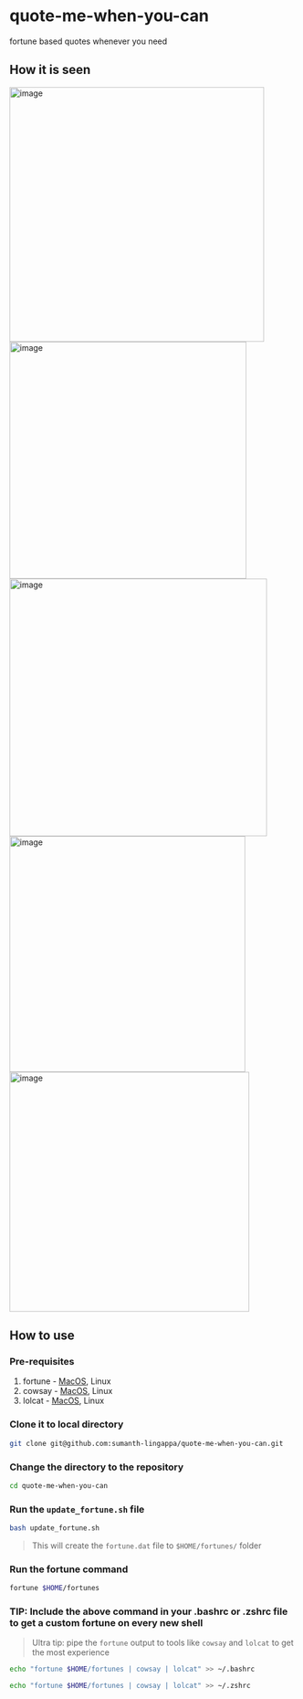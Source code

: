 # quote-me-when-you-can
fortune based quotes whenever you need

## How it is seen

<img width="446" alt="image" src="https://github.com/sumanth-lingappa/quote-me-when-you-can/assets/42572246/15f5f210-6208-43bc-aacc-3d22749e5b04">

<img width="415" alt="image" src="https://github.com/sumanth-lingappa/quote-me-when-you-can/assets/42572246/5a4c7527-44c3-4248-a21b-f771070dec7c">

<img width="451" alt="image" src="https://github.com/sumanth-lingappa/quote-me-when-you-can/assets/42572246/23db2182-c74b-4318-a26c-3977448b1e12">

<img width="413" alt="image" src="https://github.com/sumanth-lingappa/quote-me-when-you-can/assets/42572246/b7c92f4a-3d3d-46c1-8786-ab9c1b3b0319">

<img width="420" alt="image" src="https://github.com/sumanth-lingappa/quote-me-when-you-can/assets/42572246/97644f65-0237-41ee-a9ee-8079a5653cf8">

## How to use

### Pre-requisites

1. fortune - [MacOS](https://formulae.brew.sh/formula/fortune), Linux
2. cowsay - [MacOS](https://formulae.brew.sh/formula/cowsay), Linux
3. lolcat - [MacOS](https://formulae.brew.sh/formula/lolcat), Linux

### Clone it to local directory

```bash
git clone git@github.com:sumanth-lingappa/quote-me-when-you-can.git
```

### Change the directory to the repository

```bash
cd quote-me-when-you-can
```

### Run the `update_fortune.sh` file

```bash
bash update_fortune.sh
```

> This will create the `fortune.dat` file  to `$HOME/fortunes/` folder

### Run the fortune command

```bash
fortune $HOME/fortunes
```

### TIP: Include the above command in your .bashrc or .zshrc file to get a custom fortune on every new shell

> Ultra tip: pipe the `fortune` output to tools like `cowsay` and `lolcat` to get the most experience

```bash
echo "fortune $HOME/fortunes | cowsay | lolcat" >> ~/.bashrc
```

```bash
echo "fortune $HOME/fortunes | cowsay | lolcat" >> ~/.zshrc
```




